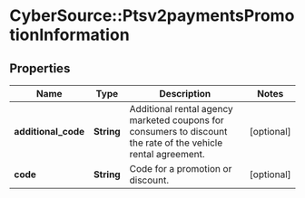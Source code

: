 # CyberSource::Ptsv2paymentsPromotionInformation

## Properties
Name | Type | Description | Notes
------------ | ------------- | ------------- | -------------
**additional_code** | **String** | Additional rental agency marketed coupons for consumers to discount the rate of the vehicle rental agreement.  | [optional] 
**code** | **String** | Code for a promotion or discount.  | [optional] 


